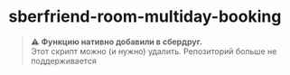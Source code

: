 # sberfriend-room-multiday-booking

> :warning: **Функцию нативно добавили в сбердруг.** \
> Этот скрипт можно (и нужно) удалить. Репозиторий больше не поддерживается
